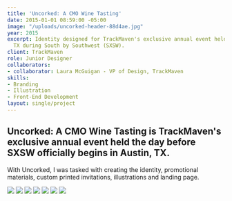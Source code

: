 ```yaml
---
title: 'Uncorked: A CMO Wine Tasting'
date: 2015-01-01 08:59:00 -05:00
image: "/uploads/uncorked-header-88d4ae.jpg"
year: 2015
excerpt: Identity designed for TrackMaven's exclusive annual event held in Austin,
  TX during South by Southwest (SXSW).
client: TrackMaven
role: Junior Designer
collaborators:
- collaborator: Laura McGuigan - VP of Design, TrackMaven
skills:
- Branding
- Illustration
- Front-End Development
layout: single/project
---
```


## Uncorked: A CMO Wine Tasting is TrackMaven's exclusive annual event held the day before SXSW officially begins in Austin, TX.

With Uncorked, I was tasked with creating the identity, promotional materials, custom printed invitations, illustrations and landing page. 

<img src="/assets/TrackMaven Uncorked: Logo.jpg">

<img src="/assets/TrackMaven Uncorked: Illustration.jpg">

<img src="/assets/TrackMaven Uncorked: Invitations.jpg">

<img src="/assets/TrackMaven Uncorked: Social Graphic.jpg">

<img src="/assets/TrackMaven Uncorked: Pattern.jpg">

<img src="/assets/TrackMaven Uncorked: Login Page.jpg">

<img src="/assets/TrackMaven Uncorked: Sign Up Form.jpg">